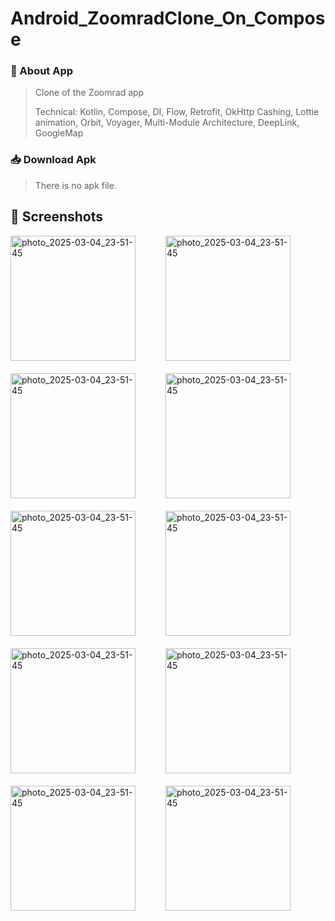 # Android_ZoomradClone_On_Compose

### 📱 About App
> Clone of the Zoomrad app
> 
> Technical: Kotlin, Compose, DI, Flow, Retrofit, OkHttp Cashing, Lottie animation, Orbit, Voyager, Multi-Module Architecture, DeepLink, GoogleMap


### 📥 Download Apk
> There is no apk file.
<!-- APK Button
[![Download APK](https://img.shields.io/badge/Download-APK-blue)](APK_LINK)
-->

## 📸 Screenshots
<div style="display: flex; flex-wrap: wrap; gap: 20px;">
 <img src="https://github.com/user-attachments/assets/38dabc19-d8fb-4d0a-825d-050c5ef16227" alt="photo_2025-03-04_23-51-45" width="200" />
&nbsp;&nbsp;
<img src="https://github.com/user-attachments/assets/69583dcf-4b85-4d4d-9b5f-c81cc24d650c" alt="photo_2025-03-04_23-51-45" width="200" />
&nbsp;&nbsp;
  <img src="https://github.com/user-attachments/assets/bc156680-7207-4dc8-bbdf-535a2b1b5edc" alt="photo_2025-03-04_23-51-45" width="200" />
&nbsp;&nbsp;
<img src="https://github.com/user-attachments/assets/47b0d4bb-0fa0-4832-b4c2-08864fe5f656" alt="photo_2025-03-04_23-51-45" width="200" />
 &nbsp;&nbsp;
  <img src="https://github.com/user-attachments/assets/42c17ebc-400c-43cc-a1b8-6e12d2509d9f" alt="photo_2025-03-04_23-51-45" width="200" />
 &nbsp;&nbsp;
  <img src="https://github.com/user-attachments/assets/58cd6e94-7497-4e3a-bafc-b3f39564d92a" alt="photo_2025-03-04_23-51-45" width="200" />
&nbsp;&nbsp;
<img src="https://github.com/user-attachments/assets/1a01f8af-9197-409a-8093-9fc354de6db9" alt="photo_2025-03-04_23-51-45" width="200" />  
&nbsp;&nbsp;
<img src="https://github.com/user-attachments/assets/85530d0b-95b6-4ca3-80d1-44b5b57871a9" alt="photo_2025-03-04_23-51-45" width="200" />  
&nbsp;&nbsp;
<img src="https://github.com/user-attachments/assets/50bbc672-85d0-414c-b9c6-fe40d2131c8a" alt="photo_2025-03-04_23-51-45" width="200" />  
&nbsp;&nbsp;
<img src="https://github.com/user-attachments/assets/0fd64e2a-2d73-469a-b19b-8f4d0f4250aa" alt="photo_2025-03-04_23-51-45" width="200" />  
&nbsp;&nbsp;
</div>
